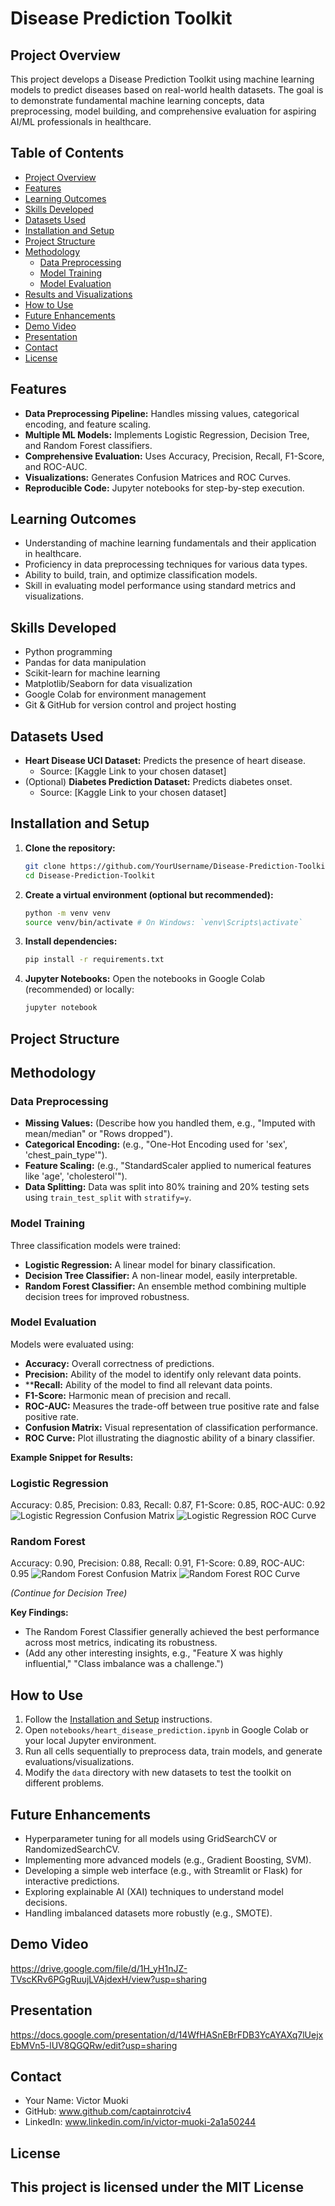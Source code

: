 # Disease Prediction Toolkit

## Project Overview
This project develops a Disease Prediction Toolkit using machine learning models to predict diseases based on real-world health datasets. The goal is to demonstrate fundamental machine learning concepts, data preprocessing, model building, and comprehensive evaluation for aspiring AI/ML professionals in healthcare.

## Table of Contents
- [Project Overview](#project-overview)
- [Features](#features)
- [Learning Outcomes](#learning-outcomes)
- [Skills Developed](#skills-developed)
- [Datasets Used](#datasets-used)
- [Installation and Setup](#installation-and-setup)
- [Project Structure](#project-structure)
- [Methodology](#methodology)
  - [Data Preprocessing](#data-preprocessing)
  - [Model Training](#model-training)
  - [Model Evaluation](#model-evaluation)
- [Results and Visualizations](#results-and-visualizations)
- [How to Use](#how-to-use)
- [Future Enhancements](#future-enhancements)
- [Demo Video](#demo-video)
- [Presentation](#presentation)
- [Contact](#contact)
- [License](#license)

## Features
- **Data Preprocessing Pipeline:** Handles missing values, categorical encoding, and feature scaling.
- **Multiple ML Models:** Implements Logistic Regression, Decision Tree, and Random Forest classifiers.
- **Comprehensive Evaluation:** Uses Accuracy, Precision, Recall, F1-Score, and ROC-AUC.
- **Visualizations:** Generates Confusion Matrices and ROC Curves.
- **Reproducible Code:** Jupyter notebooks for step-by-step execution.

## Learning Outcomes
- Understanding of machine learning fundamentals and their application in healthcare.
- Proficiency in data preprocessing techniques for various data types.
- Ability to build, train, and optimize classification models.
- Skill in evaluating model performance using standard metrics and visualizations.

## Skills Developed
- Python programming
- Pandas for data manipulation
- Scikit-learn for machine learning
- Matplotlib/Seaborn for data visualization
- Google Colab for environment management
- Git & GitHub for version control and project hosting

## Datasets Used
- **Heart Disease UCI Dataset:** Predicts the presence of heart disease.
  - Source: [Kaggle Link to your chosen dataset]
- (Optional) **Diabetes Prediction Dataset:** Predicts diabetes onset.
  - Source: [Kaggle Link to your chosen dataset]

## Installation and Setup
1. **Clone the repository:**
   ```bash
   git clone https://github.com/YourUsername/Disease-Prediction-Toolkit.git
   cd Disease-Prediction-Toolkit
   ```
2. **Create a virtual environment (optional but recommended):**
   ```bash
   python -m venv venv
   source venv/bin/activate # On Windows: `venv\Scripts\activate`
   ```
3. **Install dependencies:**
   ```bash
   pip install -r requirements.txt
   ```
4. **Jupyter Notebooks:** Open the notebooks in Google Colab (recommended) or locally:
   ```bash
   jupyter notebook
   ```

## Project Structure

## Methodology

### Data Preprocessing
- **Missing Values:** (Describe how you handled them, e.g., "Imputed with mean/median" or "Rows dropped").
- **Categorical Encoding:** (e.g., "One-Hot Encoding used for 'sex', 'chest_pain_type'").
- **Feature Scaling:** (e.g., "StandardScaler applied to numerical features like 'age', 'cholesterol'").
- **Data Splitting:** Data was split into 80% training and 20% testing sets using `train_test_split` with `stratify=y`.

### Model Training
Three classification models were trained:
- **Logistic Regression:** A linear model for binary classification.
- **Decision Tree Classifier:** A non-linear model, easily interpretable.
- **Random Forest Classifier:** An ensemble method combining multiple decision trees for improved robustness.

### Model Evaluation
Models were evaluated using:
- **Accuracy:** Overall correctness of predictions.
- **Precision:** Ability of the model to identify only relevant data points.
- ****Recall:** Ability of the model to find all relevant data points.
- **F1-Score:** Harmonic mean of precision and recall.
- **ROC-AUC:** Measures the trade-off between true positive rate and false positive rate.
- **Confusion Matrix:** Visual representation of classification performance.
- **ROC Curve:** Plot illustrating the diagnostic ability of a binary classifier.


**Example Snippet for Results:**
### Logistic Regression
Accuracy: 0.85, Precision: 0.83, Recall: 0.87, F1-Score: 0.85, ROC-AUC: 0.92
![Logistic Regression Confusion Matrix](visualizations/confusion_matrix_log_reg.png)
![Logistic Regression ROC Curve](visualizations/roc_curve_log_reg.png)

### Random Forest
Accuracy: 0.90, Precision: 0.88, Recall: 0.91, F1-Score: 0.89, ROC-AUC: 0.95
![Random Forest Confusion Matrix](visualizations/confusion_matrix_rf.png)
![Random Forest ROC Curve](visualizations/roc_curve_rf.png)

*(Continue for Decision Tree)*

**Key Findings:**
- The Random Forest Classifier generally achieved the best performance across most metrics, indicating its robustness.
- (Add any other interesting insights, e.g., "Feature X was highly influential," "Class imbalance was a challenge.")

## How to Use
1. Follow the [Installation and Setup](#installation-and-setup) instructions.
2. Open `notebooks/heart_disease_prediction.ipynb` in Google Colab or your local Jupyter environment.
3. Run all cells sequentially to preprocess data, train models, and generate evaluations/visualizations.
4. Modify the `data` directory with new datasets to test the toolkit on different problems.

## Future Enhancements
- Hyperparameter tuning for all models using GridSearchCV or RandomizedSearchCV.
- Implementing more advanced models (e.g., Gradient Boosting, SVM).
- Developing a simple web interface (e.g., with Streamlit or Flask) for interactive predictions.
- Exploring explainable AI (XAI) techniques to understand model decisions.
- Handling imbalanced datasets more robustly (e.g., SMOTE).

## Demo Video
https://drive.google.com/file/d/1H_yH1nJZ-TVscKRv6PGgRuujLVAjdexH/view?usp=sharing

## Presentation
https://docs.google.com/presentation/d/14WfHASnEBrFDB3YcAYAXq7lUejxEbMVn5-lUV8QGQRw/edit?usp=sharing

## Contact
- Your Name: Victor Muoki
- GitHub: www.github.com/captainrotciv4
- LinkedIn: www.linkedin.com/in/victor-muoki-2a1a50244

## License
This project is licensed under the MIT License 
- 

